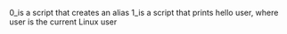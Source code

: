 0_is a script that creates an alias
1_is a script that prints hello user, where user is the current Linux user
